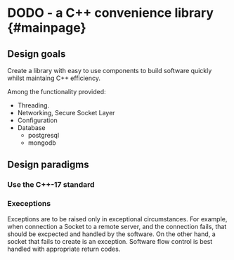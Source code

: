 # DODO - a C++ convenience library {#mainpage}

## Design goals

Create a library with easy to use components to build software quickly whilst maintaing C++ efficiency.

Among the functionality provided:

  - Threading.
  - Networking, Secure Socket Layer
  - Configuration
  - Database
    - postgresql
    - mongodb

## Design paradigms

### Use the C++-17 standard

### Execeptions

Exceptions are to be raised only in exceptional circumstances. For example, when connection a Socket to a remote
server, and the connection fails, that should be excpected and handled by the software. On the other hand, a socket
that fails to create is an exception. Software flow control is best handled with appropriate return codes.
